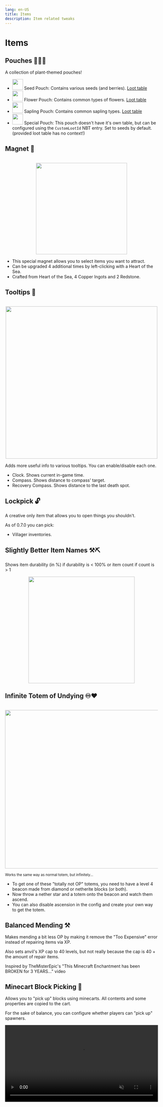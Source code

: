 ```yaml
---
lang: en-US
title: Items
description: Item related tweaks
---
```


# Items

## Pouches 🌱🌺🌳 <Badge type="tip" text="^1.5.0" />

A collection of plant-themed pouches!

- <img class="pixelated" src="https://raw.githubusercontent.com/melontini/andromeda/1.19-fabric/src/main/resources/assets/andromeda/textures/item/pouches/seed_pouch.png" width="35" height="35"> Seed Pouch: Contains various seeds (and berries). [Loot table](https://github.com/melontini/andromeda/blob/1.20-fabric/src/main/resources/data/andromeda/loot_tables/pouches/seeds.json)
- <img class="pixelated" src="https://raw.githubusercontent.com/melontini/andromeda/1.19-fabric/src/main/resources/assets/andromeda/textures/item/pouches/flower_pouch.png" width="35" height="35"> Flower Pouch: Contains common types of flowers. [Loot table](https://github.com/melontini/andromeda/blob/1.20-fabric/src/main/resources/data/andromeda/loot_tables/pouches/flowers.json)
- <img class="pixelated" src="https://raw.githubusercontent.com/melontini/andromeda/1.19-fabric/src/main/resources/assets/andromeda/textures/item/pouches/sapling_pouch.png" width="35" height="35"> Sapling Pouch: Contains common sapling types. [Loot table](https://github.com/melontini/andromeda/blob/1.20-fabric/src/main/resources/data/andromeda/loot_tables/pouches/saplings.json)
- <img class="pixelated" src="https://raw.githubusercontent.com/melontini/andromeda/1.19-fabric/src/main/resources/assets/andromeda/textures/item/pouches/special_pouch.png" width="35" height="35"> Special Pouch: This pouch doesn't have it's own table, but can be configured using the `CustomLootId` NBT entry. Set to seeds by default. (provided loot table has no context!)

## Magnet 🧲 <Badge type="tip" text="^1.1.0" />

<br/>
<img style="display: block; margin-left: auto; margin-right: auto;" src="/images/magnet.png" width="300">

* This special magnet allows you to select items you want to attract.
* Can be upgraded 4 additional times by left-clicking with a Heart of the Sea.
* Crafted from Heart of the Sea, 4 Copper Ingots and 2 Redstone.

## Tooltips 💬 <Badge type="tip" text="^0.8.0" />

<br/>
<img style="display: block; margin-left: auto; margin-right: auto;" src="/images/tooltips.png" width="500">

Adds more useful info to various tooltips. You can enable/disable each one.

* Clock. Shows current in-game time.
* Compass. Shows distance to compass' target.
* Recovery Compass. Shows distance to the last death spot.

## Lockpick 🔓 <Badge type="tip" text="^0.7.0" />

A creative only item that allows you to open things you shouldn't.

As of 0.7.0 you can pick:

* Villager inventories.

## Slightly Better Item Names ⚒⛏ <Badge type="tip" text="^0.4.5" />

Shows item durability (in %) if durability is < 100% or item count if count is > 1

<img style="display: block; margin-left: auto; margin-right: auto;" src="/images/item-names.png" width="350">

## Infinite Totem of Undying ♾️♥️ <Badge type="tip" text="^0.4.3" />

<br/>
<img style="display: block; margin-left: auto; margin-right: auto;" src="/images/infinite-totem.webp" width="520">

<sub>Works the same way as normal totem, but infinitely...</sub>

* To get one of these "totally not OP" totems, you need to have a level 4 beacon made from diamond or netherite blocks (or both).
* Now throw a nether star and a totem onto the beacon and watch them ascend.
* You can also disable ascension in the config and create your own way to get the totem.

## Balanced Mending ⚒️ <Badge type="tip" text="^0.4" />

Makes mending a bit less OP by making it remove the "Too Expensive" error instead of repairing items via XP.

Also sets anvil's XP cap to 40 levels, but not really because the cap is 40 + the amount of repair items.

Inspired by TheMisterEpic's "This Minecraft Enchantment has been BROKEN for 3 YEARS..." video

## Minecart Block Picking 🥒 <Badge type="tip" text="^0.1" />

Allows you to "pick up" blocks using minecarts. All contents and some properties are copied to the cart.

For the sake of balance, you can configure whether players can "pick up" spawners.

<video style="display: block; margin-left: auto; margin-right: auto; max-width: 100%;" width="520" muted autoplay loop>
  <source src="/videos/minecart-block-picking.webm" type="video/mp4">
  Your browser does not support the video tag.
</video>

